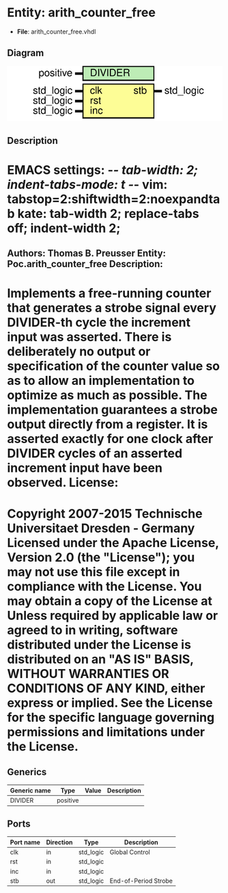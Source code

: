 # Entity: arith_counter_free

- **File**: arith_counter_free.vhdl
## Diagram

![Diagram](arith_counter_free.svg "Diagram")
## Description

EMACS settings: -*-  tab-width: 2; indent-tabs-mode: t -*-
vim: tabstop=2:shiftwidth=2:noexpandtab
kate: tab-width 2; replace-tabs off; indent-width 2;
=============================================================================
Authors:				 	Thomas B. Preusser
Entity:				 	Poc.arith_counter_free
Description:
-------------------------------------
Implements a free-running counter that generates a strobe signal every
DIVIDER-th cycle the increment input was asserted. There is deliberately no
output or specification of the counter value so as to allow an implementation
to optimize as much as possible.
The implementation guarantees a strobe output directly from a register. It is
asserted exactly for one clock after DIVIDER cycles of an asserted increment
input have been observed.
License:
=============================================================================
Copyright 2007-2015 Technische Universitaet Dresden - Germany
Licensed under the Apache License, Version 2.0 (the "License");
you may not use this file except in compliance with the License.
You may obtain a copy of the License at
Unless required by applicable law or agreed to in writing, software
distributed under the License is distributed on an "AS IS" BASIS,
WITHOUT WARRANTIES OR CONDITIONS OF ANY KIND, either express or implied.
See the License for the specific language governing permissions and
limitations under the License.
=============================================================================
## Generics

| Generic name | Type     | Value | Description |
| ------------ | -------- | ----- | ----------- |
| DIVIDER      | positive |       |             |
## Ports

| Port name | Direction | Type      | Description          |
| --------- | --------- | --------- | -------------------- |
| clk       | in        | std_logic | Global Control       |
| rst       | in        | std_logic |                      |
| inc       | in        | std_logic |                      |
| stb       | out       | std_logic | End-of-Period Strobe |
